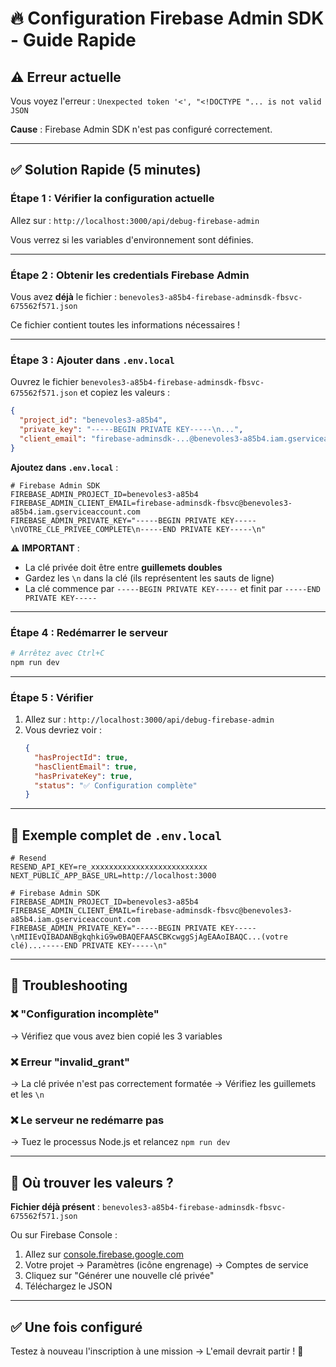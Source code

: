 # 🔥 Configuration Firebase Admin SDK - Guide Rapide

## ⚠️ Erreur actuelle

Vous voyez l'erreur : `Unexpected token '<', "<!DOCTYPE "... is not valid JSON`

**Cause** : Firebase Admin SDK n'est pas configuré correctement.

---

## ✅ Solution Rapide (5 minutes)

### **Étape 1 : Vérifier la configuration actuelle**

Allez sur : `http://localhost:3000/api/debug-firebase-admin`

Vous verrez si les variables d'environnement sont définies.

---

### **Étape 2 : Obtenir les credentials Firebase Admin**

Vous avez **déjà** le fichier : `benevoles3-a85b4-firebase-adminsdk-fbsvc-675562f571.json`

Ce fichier contient toutes les informations nécessaires !

---

### **Étape 3 : Ajouter dans `.env.local`**

Ouvrez le fichier `benevoles3-a85b4-firebase-adminsdk-fbsvc-675562f571.json` et copiez les valeurs :

```json
{
  "project_id": "benevoles3-a85b4",
  "private_key": "-----BEGIN PRIVATE KEY-----\n...",
  "client_email": "firebase-adminsdk-...@benevoles3-a85b4.iam.gserviceaccount.com"
}
```

**Ajoutez dans `.env.local`** :

```env
# Firebase Admin SDK
FIREBASE_ADMIN_PROJECT_ID=benevoles3-a85b4
FIREBASE_ADMIN_CLIENT_EMAIL=firebase-adminsdk-fbsvc@benevoles3-a85b4.iam.gserviceaccount.com
FIREBASE_ADMIN_PRIVATE_KEY="-----BEGIN PRIVATE KEY-----\nVOTRE_CLE_PRIVEE_COMPLETE\n-----END PRIVATE KEY-----\n"
```

⚠️ **IMPORTANT** : 
- La clé privée doit être entre **guillemets doubles**
- Gardez les `\n` dans la clé (ils représentent les sauts de ligne)
- La clé commence par `-----BEGIN PRIVATE KEY-----` et finit par `-----END PRIVATE KEY-----`

---

### **Étape 4 : Redémarrer le serveur**

```bash
# Arrêtez avec Ctrl+C
npm run dev
```

---

### **Étape 5 : Vérifier**

1. Allez sur : `http://localhost:3000/api/debug-firebase-admin`
2. Vous devriez voir :
   ```json
   {
     "hasProjectId": true,
     "hasClientEmail": true,
     "hasPrivateKey": true,
     "status": "✅ Configuration complète"
   }
   ```

---

## 🎯 Exemple complet de `.env.local`

```env
# Resend
RESEND_API_KEY=re_xxxxxxxxxxxxxxxxxxxxxxxxxx
NEXT_PUBLIC_APP_BASE_URL=http://localhost:3000

# Firebase Admin SDK
FIREBASE_ADMIN_PROJECT_ID=benevoles3-a85b4
FIREBASE_ADMIN_CLIENT_EMAIL=firebase-adminsdk-fbsvc@benevoles3-a85b4.iam.gserviceaccount.com
FIREBASE_ADMIN_PRIVATE_KEY="-----BEGIN PRIVATE KEY-----\nMIIEvQIBADANBgkqhkiG9w0BAQEFAASCBKcwggSjAgEAAoIBAQC...(votre clé)...-----END PRIVATE KEY-----\n"
```

---

## 🔧 Troubleshooting

### **❌ "Configuration incomplète"**

→ Vérifiez que vous avez bien copié les 3 variables

### **❌ Erreur "invalid_grant"**

→ La clé privée n'est pas correctement formatée
→ Vérifiez les guillemets et les `\n`

### **❌ Le serveur ne redémarre pas**

→ Tuez le processus Node.js et relancez `npm run dev`

---

## 📝 Où trouver les valeurs ?

**Fichier déjà présent** : `benevoles3-a85b4-firebase-adminsdk-fbsvc-675562f571.json`

Ou sur Firebase Console :
1. Allez sur [console.firebase.google.com](https://console.firebase.google.com)
2. Votre projet → Paramètres (icône engrenage) → Comptes de service
3. Cliquez sur "Générer une nouvelle clé privée"
4. Téléchargez le JSON

---

## ✅ Une fois configuré

Testez à nouveau l'inscription à une mission → L'email devrait partir ! 🎉

